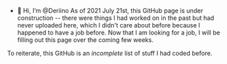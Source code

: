 - 👋 Hi, I’m @Deriino
As of 2021 July 21st, this GitHub page is under construction -- there were things I had worked on in the past but had never uploaded here, which I didn't care about before because I happened to have a job before. Now that I am looking for a job, I will be filling out this page over the coming few weeks.

To reiterate, this GitHub is an <i>incomplete</i> list of stuff I had coded before.


<!---
Deriino/Deriino is a ✨ special ✨ repository because its `README.md` (this file) appears on your GitHub profile.
You can click the Preview link to take a look at your changes.
--->
